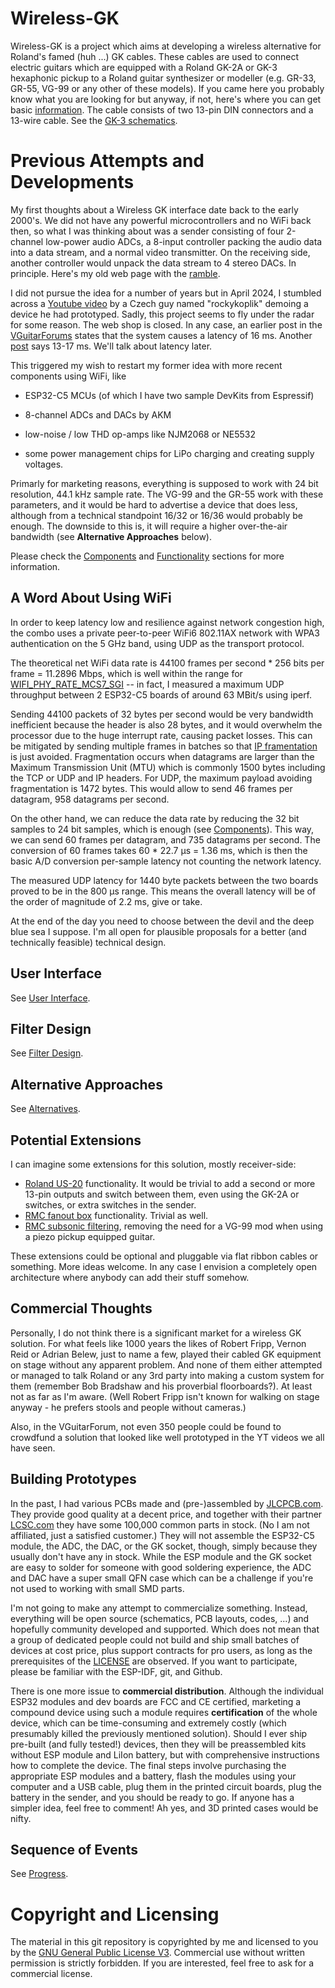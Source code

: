 # Wireless-GK

Wireless-GK is a project which aims at developing a wireless alternative for Roland's famed (huh ...) GK cables. These cables are used to connect electric guitars which are equipped with a Roland GK-2A or GK-3 hexaphonic pickup to a Roland guitar synthesizer or modeller (e.g. GR-33, GR-55, VG-99 or any other of these models).  If you came here you probably know what you are looking for but anyway, if not, here's where you can get basic [information](https://en.wikipedia.org/wiki/Guitar_synthesizer#Roland_GK_interface). The cable consists of two 13-pin DIN connectors and a 13-wire cable. See the [GK-3 schematics](doc/GK-3-schematics.png). 

# Previous Attempts and Developments

My first thoughts about a Wireless GK interface date back to the early 2000's. We did not have any powerful microcontrollers and no WiFi back then, so what I was thinking about was a sender consisting of four 2-channel low-power audio ADCs, a 8-input controller packing the audio data into a data  stream, and a normal video transmitter.  On the receiving side, another controller would unpack the data stream to 4 stereo DACs. In principle.  Here's my old web page with the [ramble](https://www.muc.de/~hm/music/Wireless-GK/).

I did not pursue the idea for a number of years but in April 2024, I stumbled across a [Youtube video](https://www.youtube.com/watch?v=Ek9ydo4c_C4) by a Czech guy named "rockykoplik" demoing a device he had prototyped. Sadly, this project seems to fly under the radar for some reason. The web shop is closed. In any case, an earlier post in the [VGuitarForums](https://www.vguitarforums.com/smf/index.php?msg=257890) states that the system causes a latency of 16 ms. Another [post](https://www.vguitarforums.com/smf/index.php?msg=251550) says 13-17 ms. We'll talk about latency later. 

This triggered my wish to restart my former idea with more recent components using WiFi, like 

  * ESP32-C5 MCUs (of which I have two sample DevKits from Espressif)

  * 8-channel ADCs and DACs by AKM

  * low-noise / low THD op-amps like NJM2068 or NE5532
  
  * some power management chips for LiPo charging and creating supply voltages.
 
Primarly for marketing reasons, everything is supposed to work with 24 bit resolution, 44.1 kHz sample rate. The VG-99 and the GR-55 work with these parameters, and it would be hard to advertise a device that does less, although from a technical standpoint 16/32 or 16/36 would probably be enough. The downside to this is, it will require a higher over-the-air bandwidth (see **Alternative Approaches** below). 

Please check the [Components](doc/Components.md) and [Functionality](doc/Functionality.md) sections for more information. 

## A Word About Using WiFi

In order to keep latency low and resilience against network congestion high, the combo uses a private peer-to-peer WiFi6 802.11AX network with WPA3 authentication on the 5 GHz band, using UDP as the transport protocol. 

The theoretical net WiFi data rate is 44100 frames per second * 256 bits per frame = 11.2896 Mbps, which is well within the range for [WIFI_PHY_RATE_MCS7_SGI](https://docs.espressif.com/projects/esp-idf/en/latest/esp32c5/api-reference/network/esp_wifi.html#_CPPv415wifi_phy_rate_t) -- in fact, I measured a maximum UDP throughput between 2 ESP32-C5 boards of around 63 MBit/s using iperf.

Sending 44100 packets of 32 bytes per second would be very bandwidth inefficient because the header is also 28 bytes, and it would overwhelm the processor due to the huge interrupt rate, causing packet losses. This can be mitigated by sending multiple frames in batches so that [IP framentation](https://en.wikipedia.org/wiki/IP_fragmentation) is just avoided. Fragmentation occurs when datagrams are larger than the Maximum Transmission Unit (MTU) which is commonly 1500 bytes including the TCP or UDP and IP headers. For UDP, the maximum payload avoiding fragmentation is 1472 bytes. This would allow to send 46 frames per datagram, 958 datagrams per second. 

On the other hand, we can reduce the data rate by reducing the 32 bit samples to 24 bit samples, which is enough (see [Components](doc/Components.md)). This way, we can send 60 frames per datagram, and 735 datagrams per second. The conversion of 60 frames takes 60 * 22.7 µs = 1.36 ms, which is then the basic A/D conversion per-sample latency not counting the network latency. 

The measured UDP latency for 1440 byte packets between the two boards proved to be in the 800 µs range. This means the overall latency will be of the order of magnitude of 2.2 ms, give or take. 

At the end of the day you need to choose between the devil and the deep blue sea I suppose. I'm all open for plausible proposals for a better (and technically feasible) technical design. 

## User Interface

See [User Interface](doc/Userinterface.md). 


## Filter Design

See [Filter Design](doc/Filterdesign.md). 

## Alternative Approaches

See [Alternatives](doc/Alternatives.md). 

## Potential Extensions

I can imagine some extensions for this solution, mostly receiver-side: 

  * [Roland US-20](https://www.roland.com/global/products/us-20/) functionality. It would be trivial to add a second or more 13-pin outputs and switch between them, even using the GK-2A or switches, or extra switches in the sender.
  * [RMC fanout box](https://www.rmcpickup.com/fanoutbox.html) functionality. Trivial as well. 
  * [RMC subsonic filtering](https://www.joness.com/gr300/Filter-Buffer.htm), removing the need for a VG-99 mod when using a piezo pickup equipped guitar. 

These extensions could be optional and pluggable via flat ribbon cables or something. More ideas welcome. In any case I envision a completely open architecture where anybody can add their stuff somehow. 

## Commercial Thoughts

Personally, I do not think there is a significant market for a wireless GK solution. For what feels like 1000 years the likes of Robert Fripp, Vernon Reid or Adrian Belew, just to name a few, played their cabled GK equipment on stage without any apparent problem. And none of them either attempted or managed to talk Roland or any 3rd party into making a custom system for them (remember Bob Bradshaw and his proverbial floorboards?). At least not as far as I'm aware. (Well Robert Fripp isn't known for walking on stage anyway - he prefers stools and people without cameras.)

Also, in the VGuitarForum, not even 350 people could be found to crowdfund a solution that looked like well prototyped in the YT videos we all have seen. 

## Building Prototypes

In the past, I had various PCBs made and (pre-)assembled by [JLCPCB.com](https://jlcpcb.com/). They provide good quality at a decent price, and together with their partner [LCSC.com](https://www.lcsc.com/) they have some 100,000 common parts in stock. (No I am not affiliated, just a satisfied customer.)  They will not assemble the ESP32-C5 module, the ADC, the DAC, or the GK socket, though, simply because they usually don't have any in stock. While the ESP module and the GK socket are easy to solder for someone with good soldering experience, the ADC and DAC have a super small QFN case which can be a challenge if you're not used to working with small SMD parts. 

I'm not going to make any attempt to commercialize something. Instead, everything will be open source (schematics, PCB layouts, codes, ...) and hopefully community developed and supported. Which does not mean that a group of dedicated people could not build and ship small batches of devices at cost price, plus support contracts for pro users, as long as the prerequisites of the [LICENSE](COPYING) are observed. If you want to participate, please be familiar with the ESP-IDF, git, and Github. 

There is one more issue to **commercial distribution**. Although the individual ESP32 modules and dev boards are FCC and CE certified, marketing a compound device using such a module requires **certification** of the whole device, which can be time-consuming and extremely costly (which presumably killed the previously mentioned solution). Should I ever ship pre-built (and fully tested!) devices, then they will be preassembled kits without ESP module and LiIon battery, but with comprehensive instructions how to complete the device. The final steps involve purchasing the appropriate ESP modules and a battery, flash the modules using your computer and a USB cable, plug them in the printed circuit boards, plug the battery in the sender, and you should be ready to go. If anyone has a simpler idea, feel free to comment! Ah yes, and 3D printed cases would be nifty. 

## Sequence of Events

See [Progress](doc/Progress.md). 

# Copyright and Licensing

The material in this git repository is copyrighted by me and licensed to you by the [GNU General Public License V3](https://www.gnu.org/licenses/gpl-3.0.en.html). Commercial use without written permission is strictly forbidden. If you are interested, feel free to ask for a commercial license. 



